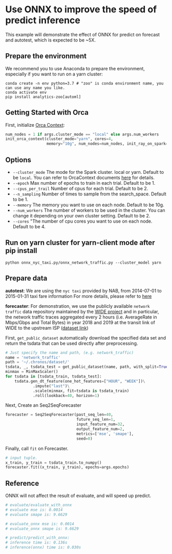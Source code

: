 # Use ONNX to improve the speed of predict inference
This example will demonstrate the effect of ONNX for predict on forecast and autotest, which is expected to be ~5X.

## Prepare the environment
We recommend you to use Anaconda to prepare the environment, especially if you want to run on a yarn cluster:
```
conda create -n env python=3.7 # "zoo" is conda environment name, you can use any name you like.
conda activate env
pip install analytics-zoo[automl]
```

## Getting Started with Orca
First, initialize [Orca Context](https://analytics-zoo.readthedocs.io/en/latest/doc/Orca/Overview/orca-context.html):
```python
num_nodes = 1 if args.cluster_mode == "local" else args.num_workers
init_orca_context(cluster_mode="yarn", cores=4,
                  memory="10g", num_nodes=num_nodes, init_ray_on_spark=True)
```

## Options
* `--cluster_mode` The mode for the Spark cluster. local or yarn. Default to be `local`. You can refer to OrcaContext documents [here](https://analytics-zoo.readthedocs.io/en/latest/doc/Orca/Overview/orca-context.html) for details.
* `--epoch` Max number of epochs to train in each trial. Default to be 1.
* `--cpus_per_trail` Number of cpus for each trial. Default to be 2.
* `--n_sampling` Number of times to sample from the search_space. Default to be 1.
* `--memory` The memory you want to use on each node. Default to be 10g.
* `--num_workers` The number of workers to be used in the cluster. You can change it depending on your own cluster setting. Default to be 2.
* `--cores` "The number of cpu cores you want to use on each node. Default to be 4.

## Run on yarn cluster for yarn-client mode after pip install 
```
python onnx_nyc_taxi.py/onnx_network_traffic.py --cluster_model yarn
```

## Prepare data
**autotest**: We are using the `nyc taxi` provided by NAB, from 2014-07-01 to 2015-01-31 taxi fare information For more details, please refer to [here](https://raw.githubusercontent.com/numenta/NAB/v1.0/data/realKnownCause/nyc_taxi.csv)

**forecaster**: For demonstration, we use the publicly available `network traffic` data repository maintained by the [WIDE project](http://mawi.wide.ad.jp/mawi/) and in particular, the network traffic traces aggregated every 2 hours (i.e. AverageRate in Mbps/Gbps and Total Bytes) in year 2018 and 2019 at the transit link of WIDE to the upstream ISP ([dataset link](http://mawi.wide.ad.jp/~agurim/dataset/))

First, `get_public_dataset` automatically download the specified data set and return the tsdata that can be used directly after preprocessing.
```python
# Just specify the name and path, (e.g. network_traffic)
name = 'network_traffic'
path = '~/.chronos/dataset/'
tsdata, _, tsdata_test = get_public_dataset(name, path, with_split=True, val_ratio=0.1)
minmax = MinMaxScaler()
for tsdata in [tsdata_train, tsdata_test]:
    tsdata.gen_dt_feature(one_hot_features=["HOUR", "WEEK"])\
            .impute("last")\
            .scale(minmax, fit=tsdata is tsdata_train)
            .roll(lookback=40, horizon=1)
```

Next, Create an Seq2SeqForecaster
```python
forecaster = Seq2SeqForecaster(past_seq_len=40,
                               future_seq_len=1,
                               input_feature_num=32,
                               output_feature_num=2,
                               metrics=['mse', 'smape'],
                               seed=0)
```

Finally, call `fit` on Forecaster.
```python
# input tuple.
x_train, y_train = tsdata_train.to_numpy()
forecaster.fit((x_train, y_train), epochs=args.epochs)
```

## Reference
ONNX will not affect the result of evaluate, and will speed up predict.
```python
# evaluate/evaluate_with_onnx
# evaluate mse is: 0.0014
# evaluate smape is: 9.6629

# evaluate_onnx mse is: 0.0014
# evaluate_onnx smape is: 9.6629

# predict/predict_with_onnx:
# inference time is: 0.136s
# inference(onnx) time is: 0.030s 
```